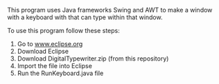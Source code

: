 This program uses Java frameworks Swing and AWT to make a window with a keyboard with that can type within that window.

To use this program follow these steps:
1. Go to www.eclipse.org
2. Download Eclipse
3. Download DigitalTypewriter.zip (from this repository)
4. Import the file into Eclipse
5. Run the RunKeyboard.java file
